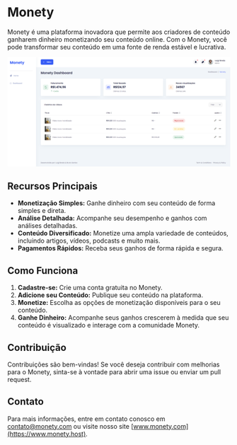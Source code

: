 # Monety

Monety é uma plataforma inovadora que permite aos criadores de conteúdo ganharem dinheiro monetizando seu conteúdo online. Com o Monety, você pode transformar seu conteúdo em uma fonte de renda estável e lucrativa.

![Screenshot do Monety](https://github.com/luigibreda/Monety/blob/main/src/assets/images/home-print.png)

## Recursos Principais

- **Monetização Simples:** Ganhe dinheiro com seu conteúdo de forma simples e direta.
- **Análise Detalhada:** Acompanhe seu desempenho e ganhos com análises detalhadas.
- **Conteúdo Diversificado:** Monetize uma ampla variedade de conteúdos, incluindo artigos, vídeos, podcasts e muito mais.
- **Pagamentos Rápidos:** Receba seus ganhos de forma rápida e segura.

## Como Funciona

1. **Cadastre-se:** Crie uma conta gratuita no Monety.
2. **Adicione seu Conteúdo:** Publique seu conteúdo na plataforma.
3. **Monetize:** Escolha as opções de monetização disponíveis para o seu conteúdo.
4. **Ganhe Dinheiro:** Acompanhe seus ganhos crescerem à medida que seu conteúdo é visualizado e interage com a comunidade Monety.

## Contribuição

Contribuições são bem-vindas! Se você deseja contribuir com melhorias para o Monety, sinta-se à vontade para abrir uma issue ou enviar um pull request.

## Contato

Para mais informações, entre em contato conosco em [contato@monety.com](mailto:contato@monety.host) ou visite nosso site [www.monety.com](https://www.monety.host).
